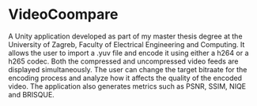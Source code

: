 # VideoCoompare
A Unity application developed as part of my master thesis degree at the University of Zagreb, Faculty of Electrical Engineering and Computing.
It allows the user to import a .yuv file and encode it using either a h264 or a h265 codec.
Both the compressed and uncompressed video feeds are displayed simultaneously.
The user can change the target bitraate for the encoding process and analyze how it affects the quality of the encoded video.
The application also generates metrics such as PSNR, SSIM, NIQE and BRISQUE.
